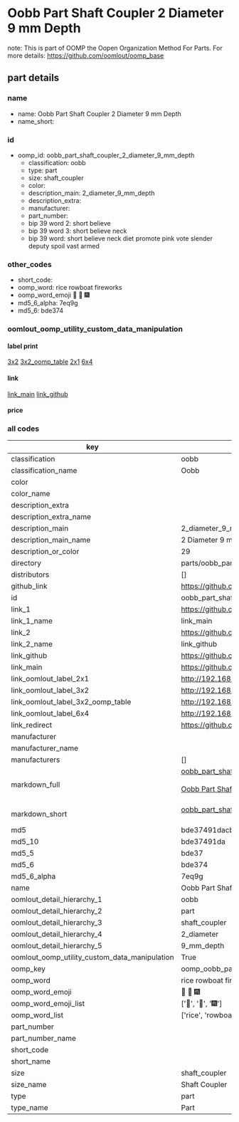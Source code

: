 # Oobb Part Shaft Coupler 2 Diameter 9 mm Depth  

note: This is part of OOMP the Oopen Organization Method For Parts. For more details: https://github.com/oomlout/oomp_base

##  part details
  







### name
* name: Oobb Part Shaft Coupler 2 Diameter 9 mm Depth
* name_short: 
### id
* oomp_id: oobb_part_shaft_coupler_2_diameter_9_mm_depth
  * classification: oobb
  * type: part
  * size: shaft_coupler
  * color: 
  * description_main: 2_diameter_9_mm_depth
  * description_extra: 
  * manufacturer: 
  * part_number: 
  * bip 39 word 2: short believe
  * bip 39 word 3: short believe neck
  * bip 39 word: short believe neck diet promote pink vote slender deputy spoil vast armed

### other_codes
* short_code: 
* oomp_word: rice rowboat fireworks
* oomp_word_emoji :rice: :rowboat: :fireworks:
* md5_6_alpha: 7eq9g
* md5_6: bde374






### oomlout_oomp_utility_custom_data_manipulation
#### label print
[3x2](http://192.168.1.245:1112/?label=oomp%207eq9g)
[3x2_oomp_table](http://192.168.1.108:1112/?label=oomp%207eq9g)
[2x1](http://192.168.1.242:1112/?label=oomp%207eq9g)
[6x4](http://192.168.1.55:1112/?label=oomp%207eq9g)    

#### link

[link_main](https://github.com/oomlout/oomlout_oomp_version_1_messy/tree/main/parts/oobb_part_shaft_coupler_2_diameter_9_mm_depth) [link_github](https://github.com/oomlout/oomlout_oomp_version_1_messy/tree/main/parts/oobb_part_shaft_coupler_2_diameter_9_mm_depth)                             

#### price







### all codes 
| key | value |  
| --- | --- |  
| classification | oobb |  
| classification_name | Oobb |  
| color |  |  
| color_name |  |  
| description_extra |  |  
| description_extra_name |  |  
| description_main | 2_diameter_9_mm_depth |  
| description_main_name | 2 Diameter 9 mm Depth |  
| description_or_color | 29 |  
| directory | parts/oobb_part_shaft_coupler_2_diameter_9_mm_depth |  
| distributors | [] |  
| github_link | https://github.com/oomlout/oomlout_oomp_part_src/tree/main/parts/oobb_part_shaft_coupler_2_diameter_9_mm_depth |  
| id | oobb_part_shaft_coupler_2_diameter_9_mm_depth |  
| link_1 | https://github.com/oomlout/oomlout_oomp_version_1_messy/tree/main/parts/oobb_part_shaft_coupler_2_diameter_9_mm_depth |  
| link_1_name | link_main |  
| link_2 | https://github.com/oomlout/oomlout_oomp_version_1_messy/tree/main/parts/oobb_part_shaft_coupler_2_diameter_9_mm_depth |  
| link_2_name | link_github |  
| link_github | https://github.com/oomlout/oomlout_oomp_version_1_messy/tree/main/parts/oobb_part_shaft_coupler_2_diameter_9_mm_depth |  
| link_main | https://github.com/oomlout/oomlout_oomp_version_1_messy/tree/main/parts/oobb_part_shaft_coupler_2_diameter_9_mm_depth |  
| link_oomlout_label_2x1 | http://192.168.1.242:1112/?label=oomp%207eq9g |  
| link_oomlout_label_3x2 | http://192.168.1.245:1112/?label=oomp%207eq9g |  
| link_oomlout_label_3x2_oomp_table | http://192.168.1.108:1112/?label=oomp%207eq9g |  
| link_oomlout_label_6x4 | http://192.168.1.55:1112/?label=oomp%207eq9g |  
| link_redirect | https://github.com/oomlout/oomlout_oomp_version_1_messy/tree/main/parts/oobb_part_shaft_coupler_2_diameter_9_mm_depth |  
| manufacturer |  |  
| manufacturer_name |  |  
| manufacturers | [] |  
| markdown_full | [oobb_part_shaft_coupler_2_diameter_9_mm_depth](none)<br>[](none)<br>[Oobb Part Shaft Coupler 2 Diameter 9 Mm Depth](none)<br><br> |  
| markdown_short | [oobb_part_shaft_coupler_2_diameter_9_mm_depth](none)<br><br> |  
| md5 | bde37491dacb5ebe945613db27452e36 |  
| md5_10 | bde37491da |  
| md5_5 | bde37 |  
| md5_6 | bde374 |  
| md5_6_alpha | 7eq9g |  
| name | Oobb Part Shaft Coupler 2 Diameter 9 mm Depth |  
| oomlout_detail_hierarchy_1 | oobb |  
| oomlout_detail_hierarchy_2 | part |  
| oomlout_detail_hierarchy_3 | shaft_coupler |  
| oomlout_detail_hierarchy_4 | 2_diameter |  
| oomlout_detail_hierarchy_5 | 9_mm_depth |  
| oomlout_oomp_utility_custom_data_manipulation | True |  
| oomp_key | oomp_oobb_part_shaft_coupler_2_diameter_9_mm_depth |  
| oomp_word | rice rowboat fireworks |  
| oomp_word_emoji | :rice: :rowboat: :fireworks: |  
| oomp_word_emoji_list | [':rice:', ':rowboat:', ':fireworks:'] |  
| oomp_word_list | ['rice', 'rowboat', 'fireworks'] |  
| part_number |  |  
| part_number_name |  |  
| short_code |  |  
| short_name |  |  
| size | shaft_coupler |  
| size_name | Shaft Coupler |  
| type | part |  
| type_name | Part |  
